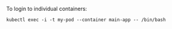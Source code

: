 To login to individual containers:

```
kubectl exec -i -t my-pod --container main-app -- /bin/bash
```

